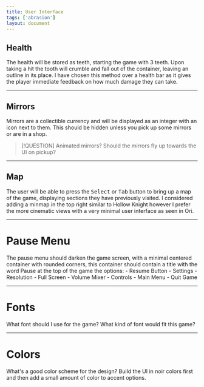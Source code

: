 ```yaml
---
title: User Interface
tags: ['abrasion']
layout: document
---
```

## Health
The health will be stored as teeth, starting the game with 3 teeth. Upon taking a hit the tooth will crumble and fall out of the container, leaving an outline in its place. I have chosen this method over a health bar as it gives the player immediate feedback on how much damage they can take.

---

## Mirrors
Mirrors are a collectible currency and will be displayed as an integer with an icon next to them. This should be hidden unless you pick up some mirrors or are in a shop.

> [!QUESTION] Animated mirrors?
> Should the mirrors fly up towards the UI on pickup?



---

## Map
The user will be able to press the <kbd>Select</kbd> or <kbd>Tab</kbd> button to bring up a map of the game, displaying sections they have previously visited. I considered adding a minmap in the top right similar to Hollow Knight however I prefer the more cinematic views with a very minimal user interface as seen in Ori.

---

# Pause Menu
The pause menu should darken the game screen, with a minimal centered container with rounded corners, this container should contain a title with the word Pause at the top of the game the options:
	- Resume Button
	- Settings
		- Resolution
		- Full Screen
		- Volume Mixer
		- Controls
	- Main Menu
	- Quit Game

---

# Fonts
What font should I use for the game? What kind of font would fit this game? 

---

# Colors
What's a good color scheme for the design? Build the UI in noir colors first and then add a small amount of color to accent options.